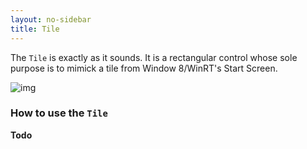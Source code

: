 ```yaml
---
layout: no-sidebar
title: Tile
---
```

The ```Tile``` is exactly as it sounds. It is a rectangular control whose sole purpose is to mimick a tile from Window 8/WinRT's Start Screen.

![img](http://www.bleepstatic.com/tutorials/windows-8/introduction-start-screen/windows-8-start-screen.jpg)

### How to use the ```Tile```
**Todo**
